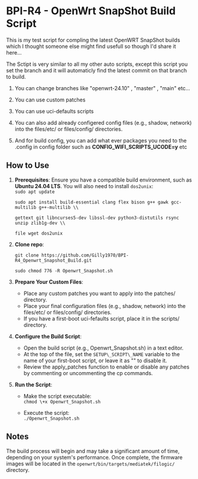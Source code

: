 # **BPI-R4 - OpenWrt SnapShot Build Script**

This is my test script for compling the latest OpenWRT SnapShot builds which I thought someone else might find usefull so though I'd share it here...

The Sctipt is very similar to all my other auto scripts, except this script you set the branch and it will automaticly find the latest commit on that branch to build.

1. You can change branches like "openwrt-24.10" , "master" , "main" etc...

2. You can use custom patches 

3. You can use uci-defaults scripts

4. You can also add already configered config files (e.g., shadow, network) into the files/etc/ or files/config/ directories.

5. And for build config, you can add what ever packages you need to the .config in config folder such as **CONFIG_WIFI_SCRIPTS_UCODE=y** etc


## **How to Use**

1. **Prerequisites**: Ensure you have a compatible build environment, such as **Ubuntu 24.04 LTS**. You will also need to install `dos2unix`:  
   `sudo apt update`
   
   `sudo apt install build-essential clang flex bison g++ gawk gcc-multilib g++-multilib \\`
   
   `gettext git libncurses5-dev libssl-dev python3-distutils rsync unzip zlib1g-dev \\`
   
   `file wget dos2unix`

2. **Clone repo**:

   `git clone https://github.com/Gilly1970/BPI-R4_Openwrt_Snapshot_Build.git`
   
   `sudo chmod 776 -R Openwrt_Snapshot.sh`

3. **Prepare Your Custom Files**:  
   * Place any custom patches you want to apply into the patches/ directory.  
   * Place your final configuration files (e.g., shadow, network) into the files/etc/ or files/config/ directories.  
   * If you have a first-boot uci-fefaults script, place it in the scripts/ directory.  
4. **Configure the Build Script**:  
   * Open the build script (e.g., Openwrt_Snapshot.sh) in a text editor.  
   * At the top of the file, set the `SETUP\_SCRIPT\_NAME` variable to the name of your first-boot script, or leave it as "" to disable it.  
   * Review the apply\_patches function to enable or disable any patches by commenting or uncommenting the cp commands.  
5. **Run the Script**:  
   * Make the script executable:  
     `chmod \+x Openwrt_Snapshot.sh`
     
   * Execute the script:  
     `./Openwrt_Snapshot.sh`

## **Notes**
The build process will begin and may take a significant amount of time, depending on your system's performance. Once complete, the firmware images will be located in the `openwrt/bin/targets/mediatek/filogic/` directory.
